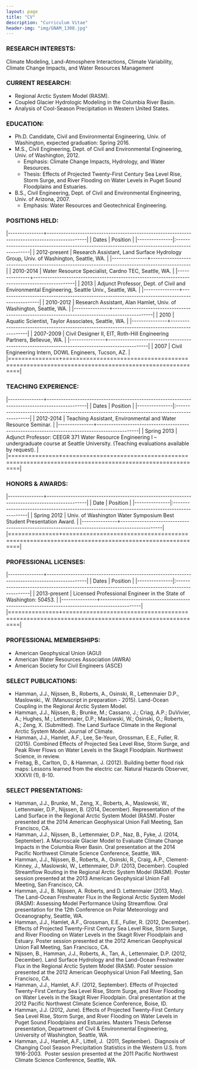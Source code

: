 ```yaml
---
layout: page
title: "CV"
description: "Curriculum Vitae"
header-img: "img/GNAM_1308.jpg"
---
```


### RESEARCH INTERESTS:

Climate Modeling, Land-Atmosphere Interactions, Climate Variability, Climate Change Impacts, and Water Resources Management

### CURRENT RESEARCH:

- Regional Arctic System Model (RASM).
- Coupled Glacier Hydrologic Modeling in the Columbia River Basin.
- Analysis of Cool-Season Precipitation in Western United States.

### EDUCATION:

- Ph.D. Candidate, Civil and Environmental Engineering, Univ. of Washington, expected graduation: Spring 2016.
- M.S., Civil Engineering, Dept. of Civil and Environmental Engineering, Univ. of Washington, 2012.  
  - Emphasis:  Climate Change Impacts, Hydrology, and Water Resources.  
  - Thesis:  Effects of Projected Twenty-First Century Sea Level Rise, Storm Surge, and River Flooding on Water Levels in Puget Sound Floodplains and Estuaries.
- B.S., Civil Engineering, Dept. of Civil and Environmental Engineering, Univ. of Arizona, 2007.  
  - Emphasis:  Water Resources and Geotechnical Engineering.

### POSITIONS HELD:

|---------------+-----------------------------------------------------------------------------------------------|
| Dates       	| Position                                                                                     	|
|---------------|:----------------------------------------------------------------------------------------------|
| 2012-present 	| Research Assistant, Land Surface Hydrology Group, Univ. of Washington, Seattle, WA.          	|
|---------------+-----------------------------------------------------------------------------------------------|
| 2010-2014    	| Water Resource Specialist, Cardno TEC, Seattle, WA.                                          	|
|---------------+-----------------------------------------------------------------------------------------------|
| 2013         	| Adjunct Professor, Dept. of Civil and Environmental Engineering, Seattle Univ., Seattle, WA. 	|
|---------------+-----------------------------------------------------------------------------------------------|
| 2010-2012    	| Research Assistant, Alan Hamlet, Univ. of Washington, Seattle, WA.                           	|
|---------------+-----------------------------------------------------------------------------------------------|
| 2010         	| Aquatic Scientist, Taylor Associates, Seattle, WA.                                           	|
|---------------+-----------------------------------------------------------------------------------------------|
| 2007-2009    	| Civil Designer II, EIT, Roth-Hill Engineering Partners, Bellevue, WA.                        	|
|---------------+-----------------------------------------------------------------------------------------------|
| 2007         	| Civil Engineering Intern, DOWL Engineers, Tucson, AZ.                                        	|
|===============+===============================================================================================|

### TEACHING EXPERIENCE:

|---------------+-----------------------------------------------------------------------------------------------|
| Dates       	| Position                                                                                     	|
|---------------|:----------------------------------------------------------------------------------------------|
| 2012-2014 	| Teaching Assistant, Environmental and Water Resource Seminar.                              	|
|---------------+-----------------------------------------------------------------------------------------------|
| Spring 2013 	| Adjunct Professor:  CEEGR 371 Water Resource Engineering I – undergraduate course at Seattle University.  (Teaching evaluations available by request). |
|===============+===============================================================================================|

### HONORS & AWARDS:

|---------------+-----------------------------------------------------------------------------------------------|
| Date       	| Position                                                                                     	|
|---------------|:----------------------------------------------------------------------------------------------|
| Spring 2012 	| Univ. of Washington Water Symposium Best Student Presentation Award.                         	|
|---------------+-----------------------------------------------------------------------------------------------|
|===============+===============================================================================================|

### PROFESSIONAL LICENSES:

|---------------+-----------------------------------------------------------------------------------------------|
| Dates     	| Position                                                                                     	|
|---------------|:----------------------------------------------------------------------------------------------|
| 2013-present 	| Licensed Professional Engineer in the State of Washington: 50453.                         	|
|---------------+-----------------------------------------------------------------------------------------------|
|===============+===============================================================================================|

### PROFESSIONAL MEMBERSHIPS:

- American Geophysical Union (AGU)
- American Water Resources Association (AWRA)
- American Society for Civil Engineers (ASCE)

### SELECT PUBLICATIONS:

- Hamman, J.J., Nijssen, B., Roberts, A., Osinski, R., Lettenmaier D.P., Maslowski., W. (Manuscript in preparation - 2015). Land-Ocean Coupling in the Regional Arctic System Model.
- Hamman, J.J., Nijssen, B.; Brunke, M.; Cassano, J.; Criag, A.P.; DuVivier, A.; Hughes, M.; Lettenmaier, D.P.; Maslowski, W.; Osinski, O.; Roberts, A.; Zeng, X. (Submitted). The Land Surface Climate in the Regional Arctic System Model.  Journal of Climate.
- Hamman, J.J., Hamlet, A.F., Lee, Se-Yeun, Grossman, E.E., Fuller, R.  (2015). Combined Effects of Projected Sea Level Rise, Storm Surge, and Peak River Flows on Water Levels in the Skagit Floodplain. Northwest Science, in review.
- Freitag, B., Carlton, D., & Hamman, J. (2012). Building better flood risk maps: Lessons learned from the electric car. Natural Hazards Observer, XXXVII (1), 8-10.

### SELECT PRESENTATIONS:

- Hamman, J.J., Brunke, M., Zeng, X., Roberts, A., Maslowski, W., Lettenmaier, D.P., Nijssen, B. (2014, December). Representation of the Land Surface in the Regional Arctic System Model (RASM). Poster presented at the 2014 American Geophysical Union Fall Meeting, San Francisco, CA.
- Hamman, J.J., Nijssen, B., Lettenmaier, D.P., Naz, B., Fyke, J. (2014, September). A Macroscale Glacier Model to Evaluate Climate Change Impacts in the Columbia River Basin. Oral presentation at the 2014 Pacific Northwest Climate Science Conference, Seattle, WA.
- Hamman, J.J., Nijssen, B., Roberts, A., Osinski, R., Craig, A.P., Clement-Kinney, J., Maslowski, W., Lettenmaier, D.P. (2013, December). Coupled Streamflow Routing in the Regional Arctic System Model (RASM). Poster session presented at the 2013 American Geophysical Union Fall Meeting, San Francisco, CA.
- Hamman, J.J., B. Nijssen, A. Roberts, and D. Lettenmaier (2013, May). The Land-Ocean Freshwater Flux in the Regional Arctic System Model (RASM): Assessing Model Performance Using Streamflow. Oral presentation for the 12th Conference on Polar Meteorology and Oceanography, Seattle, WA.
- Hamman, J.J., Hamlet, A.F., Grossman, E.E., Fuller, R. (2012, December). Effects of Projected Twenty-First Century Sea Level Rise, Storm Surge, and River Flooding on Water Levels in the Skagit River Floodplain and Estuary. Poster session presented at the 2012 American Geophysical Union Fall Meeting, San Francisco, CA.
- Nijssen, B., Hamman, J.J., Roberts, A., Tan, A., Lettenmaier, D.P. (2012, December). Land Surface Hydrology and the Land-Ocean Freshwater Flux in the Regional Arctic System Model (RASM). Poster session presented at the 2012 American Geophysical Union Fall Meeting, San Francisco, CA.
- Hamman, J.J., Hamlet, A.F. (2012, September). Effects of Projected Twenty-First Century Sea Level Rise, Storm Surge, and River Flooding on Water Levels in the Skagit River Floodplain. Oral presentation at the 2012 Pacific Northwest Climate Science Conference, Boise, ID.
- Hamman, J.J. (2012, June). Effects of Projected Twenty-First Century Sea Level Rise, Storm Surge, and River Flooding on Water Levels in Puget Sound Floodplains and Estuaries. Masters Thesis Defense presentation, Department of Civil & Environmental Engineering, University of Washington, Seattle, WA.
- Hamman, J.J., Hamlet, A.F., Littell, J.  (2011, September).  Diagnosis of Changing Cool Season Precipitation Statistics in the Western U.S. from 1916-2003.  Poster session presented at the 2011 Pacific Northwest Climate Science Conference, Seattle, WA.
